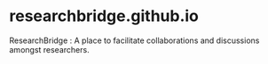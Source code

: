 # researchbridge.github.io
ResearchBridge : A place to facilitate collaborations and discussions amongst researchers.
